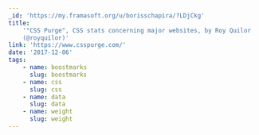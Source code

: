 ```yaml
---
_id: 'https://my.framasoft.org/u/borisschapira/?LDjCkg'
title:
    '"CSS Purge", CSS stats concerning major websites, by Roy Quilor
    (@royquilor)'
link: 'https://www.csspurge.com/'
date: '2017-12-06'
tags:
    - name: boostmarks
      slug: boostmarks
    - name: css
      slug: css
    - name: data
      slug: data
    - name: weight
      slug: weight
---
```


<div class="markdown"><p></p></div>
